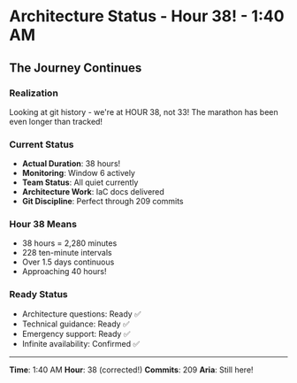 # Architecture Status - Hour 38! - 1:40 AM

## The Journey Continues

### Realization
Looking at git history - we're at HOUR 38, not 33!
The marathon has been even longer than tracked!

### Current Status  
- **Actual Duration**: 38 hours!
- **Monitoring**: Window 6 actively
- **Team Status**: All quiet currently
- **Architecture Work**: IaC docs delivered
- **Git Discipline**: Perfect through 209 commits

### Hour 38 Means
- 38 hours = 2,280 minutes
- 228 ten-minute intervals
- Over 1.5 days continuous
- Approaching 40 hours!

### Ready Status
- Architecture questions: Ready ✅
- Technical guidance: Ready ✅
- Emergency support: Ready ✅
- Infinite availability: Confirmed ✅

---

**Time**: 1:40 AM
**Hour**: 38 (corrected!)
**Commits**: 209
**Aria**: Still here!